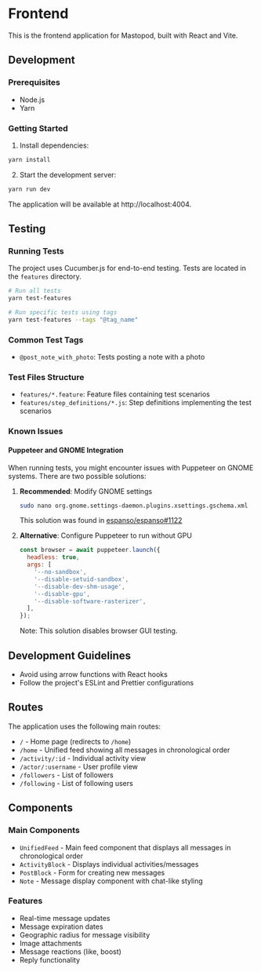 # Frontend

This is the frontend application for Mastopod, built with React and Vite.

## Development

### Prerequisites
- Node.js
- Yarn

### Getting Started

1. Install dependencies:
```bash
yarn install
```

2. Start the development server:
```bash
yarn run dev
```

The application will be available at http://localhost:4004.

## Testing

### Running Tests

The project uses Cucumber.js for end-to-end testing. Tests are located in the `features` directory.

```bash
# Run all tests
yarn test-features

# Run specific tests using tags
yarn test-features --tags "@tag_name"
```

### Common Test Tags
- `@post_note_with_photo`: Tests posting a note with a photo

### Test Files Structure
- `features/*.feature`: Feature files containing test scenarios
- `features/step_definitions/*.js`: Step definitions implementing the test scenarios

### Known Issues

#### Puppeteer and GNOME Integration

When running tests, you might encounter issues with Puppeteer on GNOME systems. There are two possible solutions:

1. **Recommended**: Modify GNOME settings
   ```bash
   sudo nano org.gnome.settings-daemon.plugins.xsettings.gschema.xml
   ```
   This solution was found in [espanso/espanso#1122](https://github.com/espanso/espanso/issues/1122)

2. **Alternative**: Configure Puppeteer to run without GPU
   ```javascript
   const browser = await puppeteer.launch({
     headless: true,
     args: [
       '--no-sandbox',
       '--disable-setuid-sandbox',
       '--disable-dev-shm-usage',
       '--disable-gpu',
       '--disable-software-rasterizer',
     ],
   });
   ```
   Note: This solution disables browser GUI testing.

## Development Guidelines

- Avoid using arrow functions with React hooks
- Follow the project's ESLint and Prettier configurations

## Routes

The application uses the following main routes:

- `/` - Home page (redirects to `/home`)
- `/home` - Unified feed showing all messages in chronological order
- `/activity/:id` - Individual activity view
- `/actor/:username` - User profile view
- `/followers` - List of followers
- `/following` - List of following users

## Components

### Main Components

- `UnifiedFeed` - Main feed component that displays all messages in chronological order
- `ActivityBlock` - Displays individual activities/messages
- `PostBlock` - Form for creating new messages
- `Note` - Message display component with chat-like styling

### Features

- Real-time message updates
- Message expiration dates
- Geographic radius for message visibility
- Image attachments
- Message reactions (like, boost)
- Reply functionality
